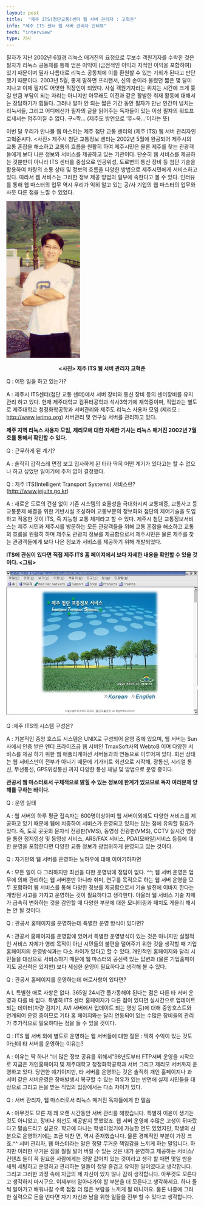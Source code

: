 ```yaml
---
layout: post
title:  "제주 ITS(첨단교통)센터 웹 서버 관리자 : 고혁준"
info: "제주 ITS 센터 웹 서버 관리자 인터뷰"
tech: "interview"
type: 기사
---
```


필자가 지난 2002년 6월경 리눅스 매거진의 요청으로 무보수 객원기자를 수락한 것은 필자가 리눅스 공동체를 통해 얻은 이익이 (금전적인 이익과 지적인 이익을 포함하여) 있기 때문이며 필자 나름대로 리눅스 공동체에 이를 환원할 수 있는 기회가 된다고 판단했기 때문이다. 2003년 5월, 좋게 말하면 프리랜서, 신의 손이라 불렸던 짧은 몇 달이 지나고 이제 필자도 어엿한 직장인이 되었다. 사실 객원기자라는 위치는 시간에 크게 쫒길 만큼 부담이 되는 자리는 아니지만 아무래도 이전과 같은 활발한 취재 활동에 대해서는 장담하기가 힘들다. 그러나 얼마 안 되는 짧은 기간 동안 필자가 만난 인간미 넘치는 리눅서들, 그리고 어디에선가 필자의 글을 읽어주는 독자들이 있는 이상 필자의 워드프로세서는 멈추어질 수 없다. 구~짝... (제주도 방언으로 ‘쭈~욱...’이라는 뜻)

이번 달 우리가 만나볼 웹 마스터는 제주 첨단 교통 센터의 (제주 ITS) 웹 서버 관리자인 고혁준씨다. <사진> 제주시 첨단 교통정보 센터는 2002년 5월에 완공되어 제주시의 교통 혼잡을 해소하고 교통의 흐름을 원활히 하여 제주시민은 물론 제주를 찾는 관광객들에게 보다 나은 정보와 서비스를 제공하고 있는 기관이다. 단순히 웹 서비스를 제공하는 것뿐만이 아니라 ITS 센터를 중심으로 인공위성, 도로변의 통신 장비 등 첨단 기술을 활용하여 차량의 소통 상태 및 정보의 흐름을 다양한 방법으로 제주시민에게 서비스하고 있다. 따라서 웹 서비스는 그러한 정보 제공 방법의 일부에 속한다고 볼 수 있다. 인터뷰를 통해 웹 마스터의 업무 역시 우리가 익히 알고 있는 공/사 기업의 웹 마스터의 업무와 사뭇 다른 점을 느낄 수 있었다.

![jjoole_su.jpg](/assets/img/interview_its_admin/jjoole_su.jpg)

**<center><사진> 제주 ITS 웹 서버 관리자 고혁준</center>**

Q : 어떤 일을 하고 있는가?

A : 제주시 ITS센터(첨단 교통 센터)에서 서버 장비와 통신 장비 등의 센터장비를 유지 관리 하고 있다. 현재 제주대학교 컴퓨터공학과 석사3학기에 재학중이며, 직업과는 별도로 제주대학교 청정화학공학과 서버관리와 제주도 리눅스 사용자 모임 (제리모 : <http://www.jerimo.org>) 서버관리 및 연구실 서버를 관리하고 있다.

**제주 지역 리눅스 사용자 모임, 제리모에 대한 자세한 기사는 리눅스 매거진 2002년 7월호를 통해서 확인할 수 있다.**

Q : 근무하게 된 계기?

A : 솔직히 갑작스레 면접 보고 입사하게 된 터라 딱히 어떤 계기가 있다고는 할 수 없으나 하고 싶었던 일이기에 주저 없이 결정했다.

Q : 제주 ITS(Intelligent Transport Systems) 서비스란? (<http://www.jejuits.go.kr>)

A : 새로운 도로의 건설 없이 기존 시스템의 효율성을 극대화시켜 교통체증, 교통사고 등 교통문제 해결을 위한 기반시설 조성하여 교통부문의 정보화와 첨단의 제어기술을 도입하고 적용한 것이 ITS, 즉 지능형 교통 체계라고 할 수 있다. 제주시 첨단 교통정보서비스는 제주 시민과 제주시를 방문하는 모든 관광객들을 위해 교통 혼잡을 해소하고 교통의 흐름을 원활히 하며 제주도 관광지 정보를 제공함으로서 제주시민은 물론 제주를 찾는 관광객들에게 보다 나은 정보과 서비스를 제공하기 위해 개발되었다. 

**ITS에 관심이 있다면 직접 제주 ITS 홈 페이지에서 보다 자세한 내용을 확인할 수 있을 것이다. <그림>**

![jejuits.jpg](/assets/img/interview_its_admin/jejuits.jpg)

Q :제주 ITS의 시스템 구성은?

A : 기본적인 중앙 호스트 시스템은 UNIX로 구성되어 운영 중에 있으며, 웹 서버는 Sun사에서  인증 받은 엔터 프라이즈급 웹 서버인 TmaxSoft사의 WebtoB 이며 다양한 서비스를 제공  하기 위한 웹 애플리케이션 서버들과의 연동으로 이루어져 있다. 회선 상태는 웹 서비스만이 전부가 아니기 때문에 기가비트 회선으로 시작해, 광통신, 시리얼 통신, 무선통신, GPS위성통신 까지 다양한 통신 채널 및 방법으로 운영 중이다.

**관공서 웹 마스터로서 구체적으로 밝힐 수 있는 정보에 한계가 있으므로 독자 여러분께 양해를 구하는 바이다.**

Q : 운영 실태

A : 웹 서버의 하루 평균 접속자는 600명이상이며 웹 서버이외에도 다양한 서비스를 제공하고 있기 때문에 웹에 치중하여 서비스가 운영되고 있지는 않는 점에 유의할 필요가 있다. 즉, 도로 곳곳의 문자식 전광판(VMS), 동영상 전광판(VMS), CCTV 실시간 영상을 통한 정지영상 및 동영상 서비스, ARS/FAX 서비스, PDA(모바일)서비스 등등에 대한 운영을 포함한다면 다양한 교통 정보가 광범위하게 운영되고 있는 것이다.

Q : 자기만의 웹 서버를 운영하는 노하우에 대해 이야기하자면 

A : 모든 일이 다 그러하지만 최선을 다한 운영밖에 정답이 없다. ^^; 웹 서버 운영은 업무에 의해 관리하는 웹 서버뿐만 아니라 취미, 연구를 목적으로 하는 웹 서버 운영을 모두 포함하여 웹 서비스를 통해 다양한 정보를 제공함으로서 기술 발전에 이바지 한다는 개방된 사고를 가지고 운영하는 것이 필요하다고 생각한다. 아울러 웹 서비스 기술 자체가 급속히 변화하는 것을 감안할 때 다양한 부분에 대한 모니터링과 패치도 게을리 해서는 안 될 것이다.

Q : 관공서 홈페이지를 운영하는데 특별한 운영 방식이 있다면?

A : 관공서 홈페이지를 운영함에 있어서 특별한 운영방식이 있는 것은 아니지만 실질적인 서비스 자체가 영리 목적이 아닌 시민들의 불편을 덜어주기 위한 것을 생각할 때 기업 홈페이지의 운영방식과는 다소 차이가 있다고 할 수 있다. 개인적인 홈페이지와 달리 시민들을 대상으로 서비스하기 때문에 웹 마스터의 공신력 있는 답변과 (물론 기업홈페이지도 공신력은 있지만) 보다 세심한 운영이 필요하다고 생각해 볼 수 있다.

Q : 관공서 홈페이지를 운영하는데 애로사항이 있다면?

A L 특별한 애로 사항은 없다. 365일 24시간 풀가동해야 된다는 점은 다른 타 서버 운영과 다를 바 없다. 특별히 ITS 센터 홈페이지가 다른 점이 있다면 실시간으로 업데이트 되는 데이터(차량 검지기, AVI 서버에서 업데이트 되는 영상 등)에 대해 중앙호스트와 연계되어 운영 중이므로 기타 홈 페이지와는 달리 연동되어 있는 수많은 장비들의 관리가 추가적으로 필요하다는 점을 들 수 있을 것이다.

Q : ITS 웹 서버 외에 별도로 운영하는 웹 서버들에 대한 질문 : 딱히 수익이 있는 것도 아닌데 타 서버를 운영하는 이유는?

A : 이유는 딱 하나! “더 많은 정보 공유를 위해서”98년도부터 FTP서버 운영을 시작으로 지금은 개인홈페이지 및 제주대학교 청정화학공학과 서버 그리고 제리모 서버까지 운영하고 있다. 당연한 얘기이지만, 타 서버를 운영하는 것은 솔직히 개인 홈페이지나 과 서버 같은 서버운영은 장애발생시 복구할 수 있는 여유가 있는 반면에 실제 시민들을 대상으로 그리고 돈을 받는 직업의 입장에서는 다소 차이가 있다.

Q : 서버 관리자, 웹 마스터로서 리눅스 매거진 독자들에게 한 말씀

A : 아무것도 모른 채 꽤 오랜 시간동안 서버 관리를 해왔습니다. 특별히 이윤이 생기는 것도 아니었고, 장비나 회선도 제공받지 못했었죠. 웹 서버 운영에 수많은 고생이 뒤따랐다고 말씀드리고 싶군요. 학교에 다니는 학생이었기에 가능한 면도 있었지만, 학생의 신분으로 운영하기에는 조금 벅찬 면, 역시 존재했습니다. 물론 경제적인 부분이 가장 크죠.^^ 서버 관리자, 웹 마스터라는 말은 정말 무거운 책임감을 느끼게 하는 말입니다. 하지만 이러한 무거운 짐을 훨훨 털어 버릴 수 있는 것은 내가 운영하고 제공하는 서비스/컨텐츠 들이 꼭 필요한 사람에게는 정말 값어치 있는 것이라고 생각 할 때면 몇일 밤을 새워 세팅하고 운영하고 관리하는 일들이 정말 즐겁고 유익한 일이였다고 생각합니다. 그리고 그러한 과정 속에 지금의 제 자신이 있지 않나 감히 생각합니다. 아무것도 모른다고 생각하지 마시구요. 이제부터 알아나가야 할 부분을 더 모른다고 생각하세요. 하나 둘 씩 알아가고 배워나갈 수록 점점 더 많은 보람을 느끼게 될 테니까요. 물론 나중에 그러한 실력으로 돈을 번다면 자기 자신과 남을 위한 일들을 전부 할 수 있다고 생각합니다.

